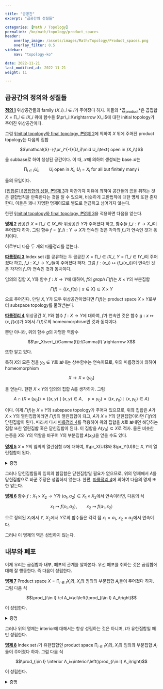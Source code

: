 ```yaml
---

title: "곱공간"
excerpt: "곱공간의 성질들"

categories: [Math / Topology]
permalink: /ko/math/topology/product_spaces
header:
    overlay_image: /assets/images/Math/Topology/Product_spaces.png
    overlay_filter: 0.5
sidebar: 
    nav: "topology-ko"

date: 2022-11-21
last_modified_at: 2022-11-21
weight: 11

---
```


## 곱공간의 정의와 성질들

<div class="definition" markdown="1">

<ins id="def1">**정의 1**</ins> 위상공간들의 family $(X\_i)\_{i\in I}$가 주어졌다 하자. 이들의 *곱<sub>product</sub>*은 곱집합 $X=\prod\_{i\in I}X\_i$ 위에 함수들 $\pr\_i:X\rightarrow X\_i$에 대한 initial topology가 주어진 위상공간이다.

</div>

그럼 [§Initial topology와 final topology, ⁋명제 2](/ko/math/topology/initial_and_final_topology#prop2)에 의하여 $X$ 위에 주어진 product topology는 다음의 집합

$$\mathcal{S}=\{\pr_i^{-1}(U_i)\mid U_i\text{ open in }X_i\}$$

을 subbase로 하여 생성된 공간이다. 이 때, $\mathcal{S}$에 의하여 생성되는 base $\mathcal{B}$는 

$$\prod_{i\in I} U_i,\qquad \text{$U_i$ open in $X_i$, $U_i=X_i$ for all but finitely many $i$}$$

들의 모임이다. 

[\[집합론\] §곱집합의 성질, ⁋명제 3](/ko/math/set_theory/property_of_products#prop3)과 마찬가지 이유에 의하여 공간들의 곱을 취하는 것은 결합법칙을 만족한다는 것을 알 수 있으며, 비슷하게 교환법칙에 대한 명제 또한 존재한다. 이들은 꽤나 자명한 명제이므로 별도로 언급하고 넘어가지 않는다.

한편 [§Initial topology와 final topology, ⁋명제 3](/ko/math/topology/initial_and_final_topology#prop3)을 적용하면 다음을 얻는다.

<div class="proposition" markdown="1">

<ins id="prop2">**명제 2**</ins> 곱공간 $X=\prod\_{i\in I}X\_i$와 위상공간 $Y$가 주어졌다 하고, 함수들 $f\_i:Y\rightarrow X\_i$이 주어졌다 하자. 그럼 함수 $f=(f\_i): Y\rightarrow X$가 연속인 것은 각각의 $f\_i$가 연속인 것과 동치이다.

</div>

이로부터 다음 두 개의 따름정리를 얻는다. 

<div class="proposition" markdown="1">

<ins id="cor3">**따름정리 3**</ins> Index set $I$를 공유하는 두 곱공간 $X=\prod\_{i\in I}X\_i$, $Y=\prod\_{i\in I}Y\_i$이 주어졌다 하고, $f\_i:X\_i\rightarrow Y\_i$들이 주어졌다 하자. 그럼 $f:(x\_i)\mapsto (f\_i(x\_i))$이 연속인 것은 각각의 $f\_i$가 연속인 것과 동치이다.

</div>

임의의 집합 $X, Y$와 함수 $f:X \rightarrow Y$에 대하여, $f$의 *graph* $\Gamma(f)$는 $X\times Y$의 부분집합

$$\Gamma(f)=\{(x,f(x)\mid x\in X\}\subseteq X\times Y$$

으로 주어진다. 만일 $X, Y$가 모두 위상공간이었다면 $\Gamma(f)$는 product space $X\times Y$로부터 subspace topology를 물려받는다.

<div class="proposition" markdown="1">

<ins id="cor4">**따름정리 4**</ins> 위상공간 $X,Y$와 함수 $f:X\rightarrow Y$에 대하여, $f$가 연속인 것은 함수 $g:x\mapsto (x,f(x))$가 $X$에서 $\Gamma(f)$로의 homeomorphism인 것과 동치이다.

</div>

뿐만 아니라, 위의 함수 $g$의 자명한 역함수

$$\pr_X\vert_{\Gamma(f)}:\Gamma(f) \rightarrow X$$

또한 알고 있다. 

특히 $X$의 모든 점을 $y_0\in Y$로 보내는 상수함수는 연속이므로, 위의 따름정리에 의하여 homeomorphism

$$X\rightarrow X\times\{y_0\}$$

을 얻는다. 한편 $X\times Y$의 임의의 집합 $A$를 생각하자. 그럼 

$$A\cap (X\times \{y_0\})=\{(x,y)\mid (x,y)\in A,\quad y=y_0\}=\{(x,y_0)\mid (x,y_0)\in A\}$$

이다. 이제 $\Gamma(f)$는 $X\times Y$의 subspace topology가 주어져 있으므로, 위의 집합은 $A$가 $X\times Y$의 열린집합이라면 $\Gamma(f)$의 열린집합이 되고, $A$가 $X\times Y$의 닫힌집합이라면 $\Gamma(f)$의 닫힌집합이 된다. 따라서 다시 [따름정리 4](#cor4)를 적용하여 위의 집합을 $X$로 보내면 해당하는 집합 또한 열린집합 혹은 닫힌집합이 된다. 이 집합을 $A(y_0)\subseteq X$로 적자. 물론 비슷한 논증을 $X$와 $Y$의 역할을 바꾸어 $Y$의 부분집합 $A(x_0)$을 얻을 수도 있다. 

<div class="proposition" markdown="1">

<ins id="prop5">**명제 5**</ins> $X\times Y$의 임의의 열린집합 $U$에 대하여, $\pr_X(U)$와 $\pr_Y(U)$는 $X,Y$의 열린집합이 된다.  

</div>
<details class="proof" markdown="1">
<summary>증명</summary>

위의 논증과 다음 식

$$\pr_X(U)=\bigcup_{y\in Y} U(y),\qquad \pr_Y(U)=\bigcup_{x\in X} U(x)$$

으로부터 자명하다. 

</details>

그러나 닫힌집합들의 임의의 합집합은 닫힌집합일 필요가 없으므로, 위의 명제에서 $A$를 닫힌집합으로 바꾼 주장은 성립하지 않는다. 한편, [따름정리 4](#cor4)에 의하여 다음의 명제 또한 얻는다. 

<div class="proposition" markdown="1">

<ins id="prop6">**명제 6**</ins> 함수 $f:X_1\times X_2 \rightarrow Y$가 $(a_1,a_2)\in X_1\times X_2$에서 연속이라면, 다음의 식

$$x_1\mapsto f(x_1, a_2),\qquad x_2\mapsto f(a_1,x_2)$$

으로 정의된 $X_1$에서 $Y$, $X_2$에서 $Y$로의 함수들은 각각 점 $x_1=a_1$, $x_2=a_2$에서 연속이다. 

</div>

그러나 이 명제의 역은 성립하지 않는다. 

## 내부와 폐포

이제 우리는 곱집합과 내부, 폐포의 관계를 알아본다. 우선 폐포를 취하는 것은 곱집합에 대해 잘 행동한다. 즉 다음이 성립한다. 

<div class="proposition" markdown="1">

<ins id="prop7">**명제 7**</ins> Product space $X=\prod_{i\in I} X_i$와, $X_i$의 임의의 부분집합 $A_i$들이 주어졌다 하자. 그럼 다음 식

$$\prod_{i\in I} \cl A_i=\cl\left(\prod_{i\in I} A_i\right)$$

이 성립한다. 

</div>
<details class="proof" markdown="1">
<summary>증명</summary>



</details>

그러나 위의 명제는 interior에 대해서는 항상 성립하는 것은 아니며, $I$가 유한집합일 때만 성립한다.

<div class="proposition" markdown="1">

<ins id="prop8">**명제 8**</ins> Index set $I$가 유한집합인 product space $\prod_{i\in I} X_i$와, $X_i$의 임의의 부분집합 $A_i$들이 주어졌다 하자. 그럼 다음 식

$$\prod_{i\in I} \interior A_i=\interior\left(\prod_{i\in I} A_i\right)$$

이 성립한다. 

</div>
<details class="proof" markdown="1">
<summary>증명</summary>



</details>